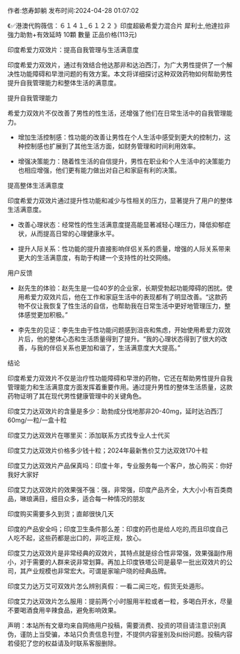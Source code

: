 <p>作者:悠寿卸躺 发布时间:2024-04-28 01:07:02</p>
<p>《✅港澳代购薇信：６１４１_６１２２ 》印度超級希愛力混合片 犀利士,他達拉非 強力助勃+有效延時 10顆 數量 正品价格(113元) </p>
									<p>印度希爱力双效片：提高自我管理与生活满意度</p><p>印度希爱力双效片，通过有效结合他达那非和达泊西汀，为广大男性提供了一个解决性功能障碍和早泄问题的有效方案。本文将详细探讨这种双效药物如何帮助男性提升自我管理能力和整体生活的满意度。</p><p>提升自我管理能力</p><p>希爱力双效片不仅改善了男性的性生活，还增强了他们在日常生活中的自我管理能力。</p><ul style class><li><p>增加生活控制感：性功能的改善让男性在个人生活中感受到更大的控制力，这种控制感也扩展到了其他生活方面，如财务管理和时间利用效率。</p></li><li><p>增强决策能力：随着性生活的自信提升，男性在职业和个人生活中的决策能力也相应增强，他们更有能力做出对自己和家庭有利的决策。</p></li></ul><p>提高整体生活满意度</p><p>印度希爱力双效片通过提升性功能和减少与性相关的压力，显著提升了用户的整体生活满意度。</p><ul style class><li><p>改善心理状态：经常性的性生活满意度提高能显著减轻心理压力，降低抑郁症状，从而提高日常的心理健康水平。</p></li><li><p>提升人际关系：性功能的提升直接影响伴侣关系的质量，增强的人际关系带来更大的生活满意度，有助于构建一个支持性的社交网络。</p></li></ul><p>用户反馈</p><ul style class><li><p>赵先生的体验：赵先生是一位40岁的企业家，长期受勃起功能障碍的困扰。使用希爱力双效片后，他在工作和家庭生活中的表现都有了明显改善。“这款药物不仅让我恢复了性生活的自信，也帮助我在日常生活中更好地管理压力，整体感觉更加积极。”</p></li><li><p>李先生的见证：李先生由于性功能问题感到沮丧和焦虑，开始使用希爱力双效片后，他的整体心态和生活质量得到了提升。“我的心理状态得到了很大的改善，与我的伴侣关系也更加和谐了，生活满意度大大提高。”</p></li></ul><p>结论</p><p>印度希爱力双效片不仅是治疗性功能障碍和早泄的药物，它还在帮助男性提升自我管理能力和生活满意度方面发挥着重要作用。通过提升男性的整体生活质量，这款药物证明了其在现代男性健康管理中的关键角色。</p><p>印度艾力达双效片的含量是多少：助勃成分伐地那非20-40mg，延时达泊西汀60mg/一粒/一盒十粒</p><p></p><p>印度艾力达双效片在哪里买：添加联系方式找专业人士代买</p><p></p><p>印度艾力达双效片价格多少钱十粒；2024年最新售价艾力达双效170十粒</p><p></p><p>印度艾力达双效片产品保真吗：印度十年，专业服务每一个客户，放心购买：你好我好大家好</p><p></p><p>印度艾力达双效片的效果强不强：强，非常强，印度产品齐全，大大小小有百类商品，琳琅满目，细目众多，适合每一种情况的朋友</p><p></p><p>印度购买需要多久到货；直邮很快几天</p><p></p><p>印度的产品安全吗；印度卫生条件那么差：印度的药也是给人吃的,而且印度自己人吃不起，这些药都是出口的，非吃正规，放心。</p><p></p><p>印度艾力达双效片是非常经典的双效片，其特点就是综合性非常强，效果强副作用小，对于需要的人群来说非常划算。再加上印度铁塔公司是最早一批出双效片的公司，其产业规模也非常宏大。可谓是家喻户晓的经典品牌。</p><p></p><p>印度艾力达万艾可双效片怎么辨别真假：一看二闻三吃，假货无处遁形。</p><p></p><p>印度艾力达双效片怎么服用：提前两个小时服用半粒或者一粒，多喝白开水，尽量不要喝酒食用辛辣食品，避免影响效果。</p>				声明：本站所有文章均来自网络用户投稿，需要消费、投资的项目请注意识别真伪，谨防上当受骗，本站只负责信息刊登，不提供内容鉴别及纠纷问题。投稿内容若侵犯了您的权益请及时联系客服删除。				
